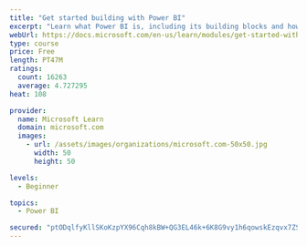 ```yaml
---
title: "Get started building with Power BI"
excerpt: "Learn what Power BI is, including its building blocks and how they work together."
webUrl: https://docs.microsoft.com/en-us/learn/modules/get-started-with-power-bi/
type: course
price: Free
length: PT47M
ratings:
  count: 16263
  average: 4.727295
heat: 108

provider:
  name: Microsoft Learn
  domain: microsoft.com
  images:
    - url: /assets/images/organizations/microsoft.com-50x50.jpg
      width: 50
      height: 50

levels:
  - Beginner

topics:
  - Power BI

secured: "ptODqlfyKllSKoKzpYX96Cqh8kBW+QG3EL46k+6K8G9vy1h6qowskEzqvx7ZSwCasIUHJNogvbEU3+UyW2tiBZo2gv1qBnRjyuPW0O1x91OUU2AQxmoNlDeRv8Z+oUrlXByrVvVKCgUSVzZY5Ue+D8DYyvVIfo+laKYHyIFYoOblnc4hBCIFtYfs7ffS9bGGudpV83ZEy+CtRdRc7/FaRggziQc/38QSpaOGkBQDP79w9pwi3yFmKnMwgI3hDxeczN+R5sCmurevPB/dGylLXhqG+0MJ5Sf1Vr70NX6p7Bm9iUu2Hdv+NKFmMFrvNZZumIRtCmfHz6/Ljh3z8jicFbwaMZOsyzgv+LomB5U66npadw9aVLN3urdWkwkyZgDbHdihZk4jfxdLAsRup04vRw==;8wj2g3F41G6NOB5JbdIOfA=="
---
```


